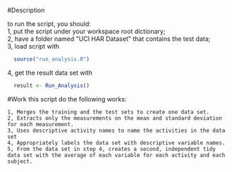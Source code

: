 #Description<br>

to run the script, you should:<br>
1, put the script under your workspace root dictionary;<br>
2, have a folder named "UCI HAR Dataset" that contains the test data;<br>
3, load script with<br>
```R
  source("run_analysis.R")
```
4, get the result data set with<br>
```R
  result <- Run_Analysis()
```

#Work
this script do the following works:<br>

    1, Merges the training and the test sets to create one data set.
    2, Extracts only the measurements on the mean and standard deviation for each measurement. 
    3, Uses descriptive activity names to name the activities in the data set
    4, Appropriately labels the data set with descriptive variable names. 
    5, From the data set in step 4, creates a second, independent tidy data set with the average of each variable for each activity and each subject.
